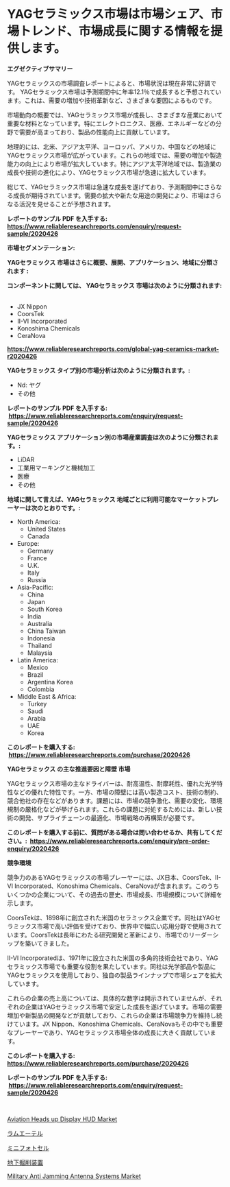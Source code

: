<p><h1>YAGセラミックス市場は市場シェア、市場トレンド、市場成長に関する情報を提供します。</h1></p><p><strong>エグゼクティブサマリー</strong></p>
<p><p>YAGセラミックスの市場調査レポートによると、市場状況は現在非常に好調です。 YAGセラミックス市場は予測期間中に年率12.1％で成長すると予想されています。これは、需要の増加や技術革新など、さまざまな要因によるものです。</p><p>市場動向の概要では、YAGセラミックス市場が成長し、さまざまな産業において重要な材料となっています。特にエレクトロニクス、医療、エネルギーなどの分野で需要が高まっており、製品の性能向上に貢献しています。</p><p>地理的には、北米、アジア太平洋、ヨーロッパ、アメリカ、中国などの地域にYAGセラミックス市場が広がっています。これらの地域では、需要の増加や製造能力の向上により市場が拡大しています。特にアジア太平洋地域では、製造業の成長や技術の進化により、YAGセラミックス市場が急速に拡大しています。</p><p>総じて、YAGセラミックス市場は急速な成長を遂げており、予測期間中にさらなる成長が期待されています。需要の拡大や新たな用途の開発により、市場はさらなる活況を見せることが予想されます。</p></p>
<p><strong>レポートのサンプル PDF を入手する: <a href="https://www.reliableresearchreports.com/enquiry/request-sample/2020426">https://www.reliableresearchreports.com/enquiry/request-sample/2020426</a></strong></p>
<p><strong>市場セグメンテーション:</strong></p>
<p><strong> YAGセラミックス 市場はさらに概要、展開、アプリケーション、地域に分類されます :</strong></p>
<p><strong>コンポーネントに関しては、 YAGセラミックス 市場は次のように分類されます: &nbsp;</strong></p>
<p><ul><li>JX Nippon</li><li>CoorsTek</li><li>II-VI Incorporated</li><li>Konoshima Chemicals</li><li>CeraNova</li></ul></p>
<p><strong><a href="https://www.reliableresearchreports.com/global-yag-ceramics-market-r2020426">https://www.reliableresearchreports.com/global-yag-ceramics-market-r2020426</a></strong></p>
<p><strong> YAGセラミックス タイプ別の市場分析は次のように分類されます。:</strong></p>
<p><ul><li>Nd: ヤグ</li><li>その他</li></ul></p>
<p><strong>レポートのサンプル PDF を入手する: &nbsp;<a href="https://www.reliableresearchreports.com/enquiry/request-sample/2020426">https://www.reliableresearchreports.com/enquiry/request-sample/2020426</a></strong></p>
<p><strong> YAGセラミックス アプリケーション別の市場産業調査は次のように分類されます。:</strong></p>
<p><ul><li>LiDAR</li><li>工業用マーキングと機械加工</li><li>医療</li><li>その他</li></ul></p>
<p><strong>地域に関して言えば、YAGセラミックス 地域ごとに利用可能なマーケットプレーヤーは次のとおりです。:</strong></p>
<p><ul>
    <li>
        North America:
        <ul>
            <li>United States</li>
            <li>Canada</li>
        </ul>
    </li>
    <li>
        Europe:
        <ul>
            <li>Germany</li>
            <li>France</li>
            <li>U.K.</li>
            <li>Italy</li>
            <li>Russia</li>
        </ul>
    </li>
    <li>
        Asia-Pacific:
        <ul>
            <li>China</li>
            <li>Japan</li>
            <li>South Korea</li>
            <li>India</li>
            <li>Australia</li>
            <li>China Taiwan</li>
            <li>Indonesia</li>
            <li>Thailand</li>
            <li>Malaysia</li>
        </ul>
    </li>
    <li>
        Latin America:
        <ul>
            <li>Mexico</li>
            <li>Brazil</li>
            <li>Argentina Korea</li>
            <li>Colombia</li>
        </ul>
    </li>
    <li>
        Middle East & Africa:
        <ul>
            <li>Turkey</li>
            <li>Saudi</li>
            <li>Arabia</li>
            <li>UAE</li>
            <li>Korea</li>
        </ul>
    </li>
    </ul></p>
<p><strong>このレポートを購入する: &nbsp;<a href="https://www.reliableresearchreports.com/purchase/2020426">https://www.reliableresearchreports.com/purchase/2020426</a></strong></p>
<p><strong>YAGセラミックス の主な推進要因と障壁 市場</strong></p>
<p><p>YAGセラミックス市場の主なドライバーは、耐高温性、耐摩耗性、優れた光学特性などの優れた特性です。一方、市場の障壁には高い製造コスト、技術の制約、競合他社の存在などがあります。課題には、市場の競争激化、需要の変化、環境規制の厳格化などが挙げられます。これらの課題に対処するためには、新しい技術の開発、サプライチェーンの最適化、市場戦略の再構築が必要です。</p></p>
<p><strong>このレポートを購入する前に、質問がある場合は問い合わせるか、共有してください。:&nbsp; <a href="https://www.reliableresearchreports.com/enquiry/pre-order-enquiry/2020426">https://www.reliableresearchreports.com/enquiry/pre-order-enquiry/2020426</a></strong></p>
<p><strong>競争環境</strong></p>
<p><p>競争力のあるYAGセラミックスの市場プレーヤーには、JX日本、CoorsTek、II-VI Incorporated、Konoshima Chemicals、CeraNovaが含まれます。このうちいくつかの企業について、その過去の歴史、市場成長、市場規模について詳細を示します。</p><p>CoorsTekは、1898年に創立された米国のセラミックス企業です。同社はYAGセラミックス市場で高い評価を受けており、世界中で幅広い応用分野で使用されています。CoorsTekは長年にわたる研究開発と革新により、市場でのリーダーシップを築いてきました。</p><p>II-VI Incorporatedは、1971年に設立された米国の多角的技術会社であり、YAGセラミックス市場でも重要な役割を果たしています。同社は光学部品や製品にYAGセラミックスを使用しており、独自の製品ラインナップで市場シェアを拡大しています。</p><p>これらの企業の売上高については、具体的な数字は開示されていませんが、それぞれの企業はYAGセラミックス市場で安定した成長を遂げています。市場の需要増加や新製品の開発などが貢献しており、これらの企業は市場競争力を維持し続けています。JX Nippon、Konoshima Chemicals、CeraNovaもその中でも重要なプレーヤーであり、YAGセラミックス市場全体の成長に大きく貢献しています。</p></p>
<p><strong>このレポートを購入する: &nbsp; <a href="https://www.reliableresearchreports.com/purchase/2020426">https://www.reliableresearchreports.com/purchase/2020426</a></strong></p>
<p><strong>レポートのサンプル PDF を入手する: &nbsp;<a href="https://www.reliableresearchreports.com/enquiry/request-sample/2020426">https://www.reliableresearchreports.com/enquiry/request-sample/2020426</a></strong><strong></strong></p>
<p>&nbsp;</p>
<p><p><a href="https://github.com/lataunyatinikmelvin59ilbd0dv/Market-Research-Report-List-2/blob/main/aviation-heads-up-display-hud-market.md">Aviation Heads up Display HUD Market</a></p><p><a href="https://github.com/TerrellConn/Market-Research-Report-List-1/blob/main/903557877777.md">ラムエーテル</a></p><p><a href="https://github.com/RandallRunte2023/Market-Research-Report-List-1/blob/main/414497677778.md">ミニフォトセル</a></p><p><a href="https://medium.com/@reyeshowell655/2024%E5%B9%B4%E3%81%8B%E3%82%892031%E5%B9%B4%E3%81%BE%E3%81%A7%E3%81%AE%E6%9C%9F%E9%96%93%E3%81%AB%E4%BA%88%E6%B8%AC%E3%81%95%E3%82%8C%E3%82%8B%E5%9C%B0%E4%B8%8B%E6%8E%98%E5%89%8A%E8%A8%AD%E5%82%99%E3%81%AE%E5%B8%82%E5%A0%B4%E5%88%86%E6%9E%90%E3%81%A8%E3%82%B5%E3%82%A4%E3%82%BA%E4%BA%88%E6%B8%AC-839d7b81db37">地下掘削装置</a></p><p><a href="https://github.com/arionmp/Market-Research-Report-List-3/blob/main/military-anti-jamming-antenna-systems-market.md">Military Anti Jamming Antenna Systems Market</a></p></p>